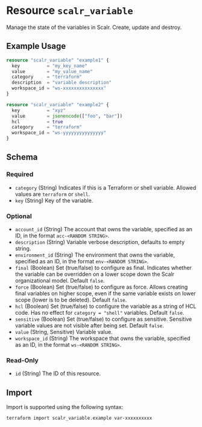 # Resource `scalr_variable`

Manage the state of the variables in Scalr. Create, update and destroy.

## Example Usage

```terraform
resource "scalr_variable" "example1" {
  key          = "my_key_name"
  value        = "my_value_name"
  category     = "terraform"
  description  = "variable description"
  workspace_id = "ws-xxxxxxxxxxxxxxx"
}

resource "scalr_variable" "example2" {
  key          = "xyz"
  value        = jsonencode(["foo", "bar"])
  hcl          = true
  category     = "terraform"
  workspace_id = "ws-yyyyyyyyyyyyyyy"
}
```

<!-- schema generated by tfplugindocs -->
## Schema

### Required

- `category` (String) Indicates if this is a Terraform or shell variable. Allowed values are `terraform` or `shell`.
- `key` (String) Key of the variable.

### Optional

- `account_id` (String) The account that owns the variable, specified as an ID, in the format `acc-<RANDOM STRING>`.
- `description` (String) Variable verbose description, defaults to empty string.
- `environment_id` (String) The environment that owns the variable, specified as an ID, in the format `env-<RANDOM STRING>`.
- `final` (Boolean) Set (true/false) to configure as final. Indicates whether the variable can be overridden on a lower scope down the Scalr organizational model. Default `false`.
- `force` (Boolean) Set (true/false) to configure as force. Allows creating final variables on higher scope, even if the same variable exists on lower scope (lower is to be deleted). Default `false`.
- `hcl` (Boolean) Set (true/false) to configure the variable as a string of HCL code. Has no effect for `category = "shell"` variables. Default `false`.
- `sensitive` (Boolean) Set (true/false) to configure as sensitive. Sensitive variable values are not visible after being set. Default `false`.
- `value` (String, Sensitive) Variable value.
- `workspace_id` (String) The workspace that owns the variable, specified as an ID, in the format `ws-<RANDOM STRING>`.

### Read-Only

- `id` (String) The ID of this resource.

## Import

Import is supported using the following syntax:

```shell
terraform import scalr_variable.example var-xxxxxxxxxx
```
